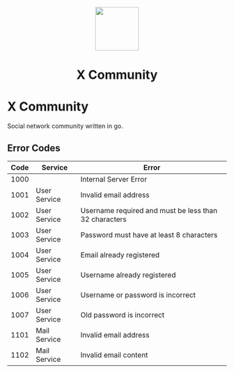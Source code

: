 <p align="center">
  <a href="https://ng-alain.com">
    <img width="100" src="https://ng-alain.com/assets/img/logo-color.svg">
  </a>
</p>

<h1 align="center">X Community</h1>

# X Community
Social network community written in go.

## Error Codes
| Code | Service      | Error                                                 |
|------|--------------|-------------------------------------------------------|
| 1000 |              | Internal Server Error                                 |
| 1001 | User Service | Invalid email address                                 |
| 1002 | User Service | Username required and must be less than 32 characters |
| 1003 | User Service | Password must have at least 8 characters              |
| 1004 | User Service | Email already registered                              |
| 1005 | User Service | Username already registered                           |
| 1006 | User Service | Username or password is incorrect                     |
| 1007 | User Service | Old password is incorrect                             |
| 1101 | Mail Service | Invalid email address                                 |
| 1102 | Mail Service | Invalid email content                                 |
